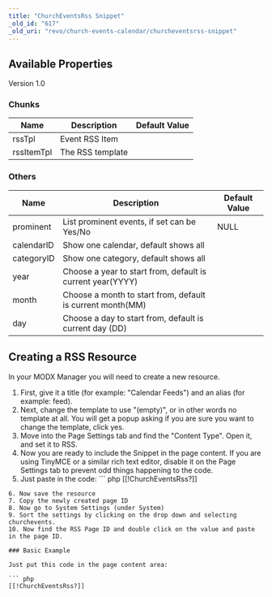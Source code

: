 ```yaml
---
title: "ChurchEventsRss Snippet"
_old_id: "617"
_old_uri: "revo/church-events-calendar/churcheventsrss-snippet"
---
```


## Available Properties

Version 1.0

### Chunks

| Name | Description | Default Value |
|------|-------------|---------------|
| rssTpl | Event RSS Item |  |
| rssItemTpl | The RSS template |  |

### Others

| Name | Description | Default Value |
|------|-------------|---------------|
| prominent | List prominent events, if set can be Yes/No | NULL |
| calendarID | Show one calendar, default shows all |  |
| categoryID | Show one category, default shows all |  |
| year | Choose a year to start from, default is current year(YYYY) |  |
| month | Choose a month to start from, default is current month(MM) |  |
| day | Choose a day to start from, default is current day (DD) |  |

## Creating a RSS Resource

In your MODX Manager you will need to create a new resource.

1. First, give it a title (for example: "Calendar Feeds") and an alias (for example: feed).
2. Next, change the template to use "(empty)", or in other words no template at all. You will get a popup asking if you are sure you want to change the template, click yes.
3. Move into the Page Settings tab and find the "Content Type". Open it, and set it to RSS.
4. Now you are ready to include the Snippet in the page content. If you are using TinyMCE or a similar rich text editor, disable it on the Page Settings tab to prevent odd things happening to the code.
5. Just paste in the code: ``` php 
  [[!ChurchEventsRss?]]
  ```
6. Now save the resource
7. Copy the newly created page ID
8. Now go to System Settings (under System)
9. Sort the settings by clicking on the drop down and selecting churchevents.
10. Now find the RSS Page ID and double click on the value and paste in the page ID.

### Basic Example

Just put this code in the page content area:

``` php 
[[!ChurchEventsRss?]]
```